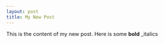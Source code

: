 ```yaml
---
layout: post
title: My New Post
---
```


This is the content of my new post. Here is some **bold** _italics
